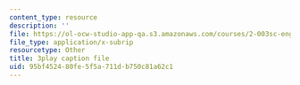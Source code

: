```yaml
---
content_type: resource
description: ''
file: https://ol-ocw-studio-app-qa.s3.amazonaws.com/courses/2-003sc-engineering-dynamics-fall-2011/95bf452480fe5f5a711db750c81a62c1_1xJJu5p3dD0.srt
file_type: application/x-subrip
resourcetype: Other
title: 3play caption file
uid: 95bf4524-80fe-5f5a-711d-b750c81a62c1
---
```

